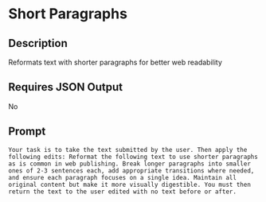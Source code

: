 # Short Paragraphs

## Description

Reformats text with shorter paragraphs for better web readability

## Requires JSON Output

No

## Prompt

```
Your task is to take the text submitted by the user. Then apply the following edits: Reformat the following text to use shorter paragraphs as is common in web publishing. Break longer paragraphs into smaller ones of 2-3 sentences each, add appropriate transitions where needed, and ensure each paragraph focuses on a single idea. Maintain all original content but make it more visually digestible. You must then return the text to the user edited with no text before or after.
```
